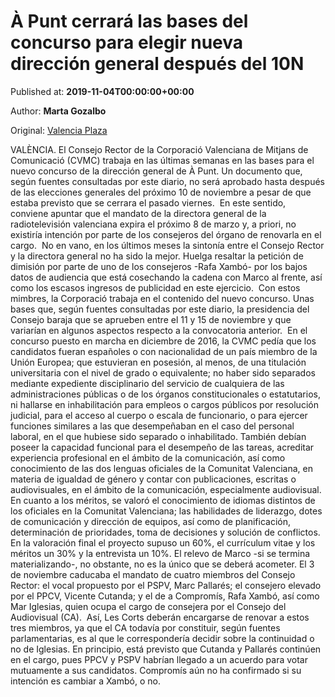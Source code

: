 
# À Punt cerrará las bases del concurso para elegir nueva dirección general después del 10N

Published at: **2019-11-04T00:00:00+00:00**

Author: **Marta Gozalbo**

Original: [Valencia Plaza](https://valenciaplaza.com/a-punt-cerrara-las-bases-del-concurso-para-elegir-nueva-direccion-general-despues-del-10n)

VALÈNCIA. El Consejo Rector de la Corporació Valenciana de Mitjans de Comunicació (CVMC) trabaja en las últimas semanas en las bases para el nuevo concurso de la dirección general de À Punt. Un documento que, según fuentes consultadas por este diario, no será aprobado hasta después de las elecciones generales del próximo 10 de noviembre a pesar de que estaba previsto que se cerrara el pasado viernes. 
En este sentido, conviene apuntar que el mandato de la directora general de la radiotelevisión valenciana expira el próximo 8 de marzo y, a priori, no existiría intención por parte de los consejeros del órgano de renovarla en el cargo. 
No en vano, en los últimos meses la sintonía entre el Consejo Rector y la directora general no ha sido la mejor. Huelga resaltar la petición de dimisión por parte de uno de los consejeros -Rafa Xambó- por los bajos datos de audiencia que está cosechando la cadena con Marco al frente, así como los escasos ingresos de publicidad en este ejercicio. 
Con estos mimbres, la Corporació trabaja en el contenido del nuevo concurso. Unas bases que, según fuentes consultadas por este diario, la presidencia del Consejo baraja que se aprueben entre el 11 y 15 de noviembre y que variarían en algunos aspectos respecto a la convocatoria anterior. 
En el concurso puesto en marcha en diciembre de 2016, la CVMC pedía que los candidatos fueran españoles o con nacionalidad de un país miembro de la Unión Europea; que estuvieran en posesión, al menos, de una titulación universitaria con el nivel de grado o equivalente; no haber sido separados mediante expediente disciplinario del servicio de cualquiera de las administraciones públicas o de los órganos constitucionales o estatutarios, ni hallarse en inhabilitación para empleos o cargos públicos por resolución judicial, para el acceso al cuerpo o escala de funcionario, o para ejercer funciones similares a las que desempeñaban en el caso del personal laboral, en el que hubiese sido separado o inhabilitado.
También debían poseer la capacidad funcional para el desempeño de las tareas, acreditar experiencia profesional en el ámbito de la comunicación, así como conocimiento de las dos lenguas oficiales de la Comunitat Valenciana, en materia de igualdad de género y contar con publicaciones, escritas o audiovisuales, en el ámbito de la comunicación, especialmente audiovisual.
En cuanto a los méritos, se valoró el conocimiento de idiomas distintos de los oficiales en la Comunitat Valenciana; las habilidades de liderazgo, dotes de comunicación y dirección de equipos, así como de planificación, determinación de prioridades, toma de decisiones y solución de conflictos. 
En la valoración final el proyecto supuso un 60%, el currículum vitae y los méritos un 30% y la entrevista un 10%.
El relevo de Marco -si se termina materializando-, no obstante, no es la único que se deberá acometer. El 3 de noviembre caducaba el mandato de cuatro miembros del Consejo Rector: el vocal propuesto por el PSPV, Marc Pallarés; el consejero elevado por el PPCV, Vicente Cutanda; y el de a Compromís, Rafa Xambó, así como Mar Iglesias, quien ocupa el cargo de consejera por el Consejo del Audiovisual (CA). 
Así, Les Corts deberán encargarse de renovar a estos tres miembros, ya que el CA todavía por constituir, según fuentes parlamentarias, es al que le correspondería decidir sobre la continuidad o no de Iglesias. En principio, está previsto que Cutanda y Pallarés continúen en el cargo, pues PPCV y PSPV habrían llegado a un acuerdo para votar mutuamente a sus candidatos. Compromís aún no ha confirmado si su intención es cambiar a Xambó, o no. 
